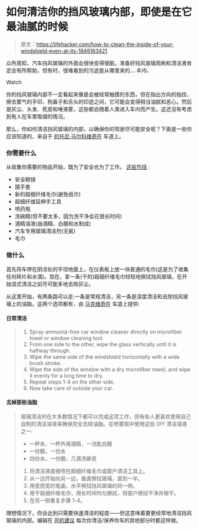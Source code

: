 # 如何清洁你的挡风玻璃内部，即使是在它最油腻的时候

> 原文：<https://lifehacker.com/how-to-clean-the-inside-of-your-windshield-even-at-its-1846163421>

众所周知，汽车挡风玻璃的外面会很快变得很脏。准备好挡风玻璃雨刷和清洁液肯定会有所帮助，但有时，很难看到的污迹是从哪里来的....*车内。*

Watch

你的挡风玻璃内部不一定看起来像是会被经常触摸的东西，但在指出方向的指纹、擦去雾气的手印、狗鼻子和舌头的印迹之间，它可能会变得相当油腻和恶心。然后是灰尘、头发、死皮和唾液雾，这些都会随着人类进入车内而产生。这还没有考虑到有人在车里吸烟的情况。

那么，你如何清洁挡风玻璃的内部，以确保你的驾驶尽可能安全呢？下面是一些你应该知道的，来自于 [的托尼·马尔科维奇在](https://www.thedrive.com/cleaning-detailing/37958/clean-inside-windshield) 车道上。

### 你需要什么

从收集你需要的物品开始，既为了安全也为了工作。 [这些包括](https://www.thedrive.com/cleaning-detailing/37958/clean-inside-windshield) :

*   安全眼镜
*   腈手套
*   新的超细纤维毛巾(避免纸巾)
*   超细纤维延伸手工具
*   喷药瓶
*   洗碗精(但不要太多，因为洗干净会花很长时间)
*   酒精溶液(由酒精、白醋和水制成)
*   汽车专用玻璃清洁剂(无氨)
*   毛巾

### 做什么

首先将车停在阴凉处的平坦地面上，在仪表板上放一块普通的毛巾(这是为了收集任何碎片和水滴)。现在，拿一条(干的)超细纤维毛巾轻轻地擦拭挡风玻璃，在开始湿式清洁之前尽可能多地去除灰尘。

从这里开始，有两条路可以走:一条是常规清洁，另一条是深度清洁和去除挡风玻璃上的油脂。这两个选项都有，由 [马克维奇在](https://www.thedrive.com/cleaning-detailing/37958/clean-inside-windshield) 车道上提供:

#### 日常清洁

> 1.  Spray ammonia-free car window cleaner directly on microfiber towel or window cleaning tool.
> 2.  From one side to the other, wipe the glass vertically until it is halfway through.
> 3.  Wipe the same side of the windshield horizontally with a wide brush stroke.
> 4.  Wipe the side of the window with a dry microfiber towel, and wipe it evenly for a long time to dry.
> 5.  Repeat steps 1-4 on the other side.
> 6.  Now take care of outside your car.

#### 去掉那些油脂

> 玻璃清洁剂在大多数情况下都可以完成这项工作，但有些人更喜欢使用自己自制的清洁溶液来确保完全去除油脂。在喷雾瓶中使用这些 DIY 清洁溶液之一:
> 
> *   一杯水，一杯外用酒精，一汤匙白醋
> *   一份醋，一份水
> *   四份水，一份醋，几滴洗碗皂
> 
> 1.  将清洁液直接喷在超细纤维毛巾或窗户清洁工具上。
> 2.  从一边开始向另一边，垂直擦拭玻璃，直到一半。
> 3.  用宽而宽的笔画，水平擦拭挡风玻璃的同一侧。
> 4.  用干超细纤维毛巾，用长时间均匀擦拭，将窗户擦拭干净并擦干。
> 5.  在另一侧重复步骤 1-4。

理想情况下，你会达到只需要快速清洁的程度——但这意味着要更经常地清洁挡风玻璃的内部。编辑在 [司机建议](https://www.thedrive.com/cleaning-detailing/37958/clean-inside-windshield) 每次你清洁/保养你车的其他部分时都这样做。
